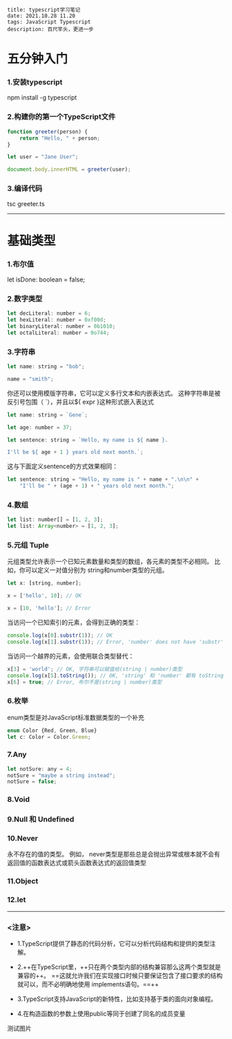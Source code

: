 ```
title: typescript学习笔记
date: 2021.10.28 11.20
tags: JavaScript Typescript
description: 百尺竿头，更进一步
```

# 五分钟入门
### 1.安装typescript
npm install -g typescript
### 2.构建你的第一个TypeScript文件
```javascript
function greeter(person) {
    return "Hello, " + person;
}

let user = "Jane User";

document.body.innerHTML = greeter(user);
```

### 3.编译代码
tsc greeter.ts

---
# 基础类型
### 1.布尔值
let isDone: boolean = false;
### 2.数字类型
```javascript
let decLiteral: number = 6;  
let hexLiteral: number = 0xf00d;  
let binaryLiteral: number = 0b1010;  
let octalLiteral: number = 0o744;  
```

### 3.字符串
```javascript
let name: string = "bob";

name = "smith";
```
你还可以使用模版字符串，它可以定义多行文本和内嵌表达式。 这种字符串是被反引号包围（ `），并且以${ expr }这种形式嵌入表达式
```javascript
let name: string = `Gene`;

let age: number = 37;

let sentence: string = `Hello, my name is ${ name }.

I'll be ${ age + 1 } years old next month.`;
```
这与下面定义sentence的方式效果相同：
```javascript
let sentence: string = "Hello, my name is " + name + ".\n\n" +
    "I'll be " + (age + 1) + " years old next month.";
  ```  
### 4.数组
```javascript
let list: number[] = [1, 2, 3];  
let list: Array<number> = [1, 2, 3];
  ```  
### 5.元组 Tuple
元组类型允许表示一个已知元素数量和类型的数组，各元素的类型不必相同。 比如，你可以定义一对值分别为 string和number类型的元组。
```javascript
let x: [string, number]; 

x = ['hello', 10]; // OK

x = [10, 'hello']; // Error
  ```  
当访问一个已知索引的元素，会得到正确的类型：  
```javascript
console.log(x[0].substr(1)); // OK  
console.log(x[1].substr(1)); // Error, 'number' does not have 'substr' 
  ```  
当访问一个越界的元素，会使用联合类型替代：  
```javascript
x[3] = 'world'; // OK, 字符串可以赋值给(string | number)类型  
console.log(x[5].toString()); // OK, 'string' 和 'number' 都有 toString  
x[6] = true; // Error, 布尔不是(string | number)类型
  ```  
  
### 6.枚举
enum类型是对JavaScript标准数据类型的一个补充  
```javascript
enum Color {Red, Green, Blue}  
let c: Color = Color.Green;
  ```  
  
### 7.Any
```javascript
let notSure: any = 4;  
notSure = "maybe a string instead";  
notSure = false;
  ```  
### 8.Void
### 9.Null 和 Undefined
### 10.Never
永不存在的值的类型。 例如， never类型是那些总是会抛出异常或根本就不会有返回值的函数表达式或箭头函数表达式的返回值类型

### 11.Object

### 12.let

---

### <注意>
- 1.TypeScript提供了静态的代码分析，它可以分析代码结构和提供的类型注解。
- 2.++在TypeScript里，++只在两个类型内部的结构兼容那么这两个类型就是兼容的++。 ==这就允许我们在实现接口时候只要保证包含了接口要求的结构就可以，而不必明确地使用 implements语句。==++

- 3.TypeScript支持JavaScript的新特性，比如支持基于类的面向对象编程。

- 4.在构造函数的参数上使用public等同于创建了同名的成员变量



测试图片
